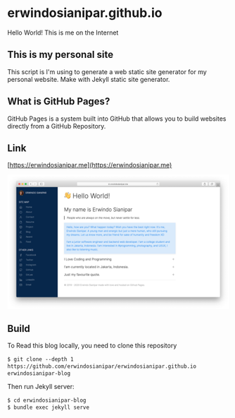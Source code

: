 # erwindosianipar.github.io
Hello World! This is me on the Internet  

## This is my personal site

This script is I'm using to generate a web static site generator for my personal website.
Make with Jekyll static site generator.

## What is GitHub Pages?

GitHub Pages is a system built into GitHub that allows you to build websites directly from a GitHub Repository.

## Link
[https://erwindosianipar.me](https://erwindosianipar.me)

![Screenshot](media/erwindosianipar.me.png)

## Build

To Read this blog locally, you need to clone this repository

```
$ git clone --depth 1 https://github.com/erwindosianipar/erwindosianipar.github.io erwindosianipar-blog
```

Then run Jekyll server:

```
$ cd erwindosianipar-blog
$ bundle exec jekyll serve
```
